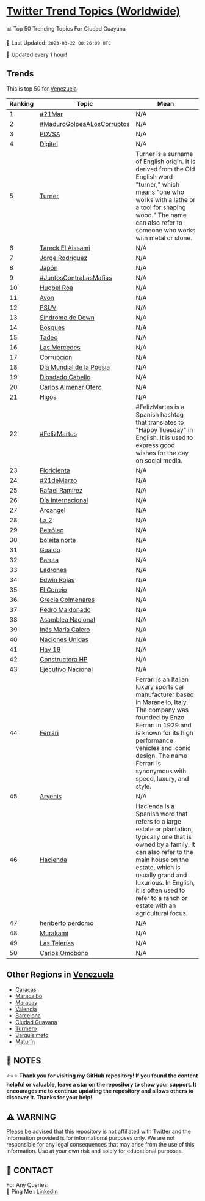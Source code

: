 [Twitter Trend Topics (Worldwide)](https://github.com/ErcinDedeoglu/Twitter-Trend-Topics)
==========


📊 Top 50 Trending Topics For Ciudad Guayana

📆 Last Updated: `2023-03-22 00:26:09 UTC`

🔧 Updated every 1 hour!


## Trends

This is top 50 for [Venezuela](</Venezuela>)

| Ranking | Topic | Mean |
| ------- | ------------ | ------------ |
| 1 | [#21Mar](http://twitter.com/search?q=%2321Mar) | N/A |
| 2 | [#MaduroGolpeaALosCorruptos](http://twitter.com/search?q=%23MaduroGolpeaALosCorruptos) | N/A |
| 3 | [PDVSA](http://twitter.com/search?q=PDVSA) | N/A |
| 4 | [Digitel](http://twitter.com/search?q=Digitel) | N/A |
| 5 | [Turner](http://twitter.com/search?q=Turner) | Turner is a surname of English origin. It is derived from the Old English word "turner," which means "one who works with a lathe or a tool for shaping wood." The name can also refer to someone who works with metal or stone. |
| 6 | [Tareck El Aissami](http://twitter.com/search?q=Tareck+El+Aissami) | N/A |
| 7 | [Jorge Rodríguez](http://twitter.com/search?q=Jorge+Rodr%c3%adguez) | N/A |
| 8 | [Japón](http://twitter.com/search?q=Jap%c3%b3n) | N/A |
| 9 | [#JuntosContraLasMafias](http://twitter.com/search?q=%23JuntosContraLasMafias) | N/A |
| 10 | [Hugbel Roa](http://twitter.com/search?q=Hugbel+Roa) | N/A |
| 11 | [Avon](http://twitter.com/search?q=Avon) | N/A |
| 12 | [PSUV](http://twitter.com/search?q=PSUV) | N/A |
| 13 | [Síndrome de Down](http://twitter.com/search?q=S%c3%adndrome+de+Down) | N/A |
| 14 | [Bosques](http://twitter.com/search?q=Bosques) | N/A |
| 15 | [Tadeo](http://twitter.com/search?q=Tadeo) | N/A |
| 16 | [Las Mercedes](http://twitter.com/search?q=Las+Mercedes) | N/A |
| 17 | [Corrupción](http://twitter.com/search?q=Corrupci%c3%b3n) | N/A |
| 18 | [Día Mundial de la Poesía](http://twitter.com/search?q=D%c3%ada+Mundial+de+la+Poes%c3%ada) | N/A |
| 19 | [Diosdado Cabello](http://twitter.com/search?q=Diosdado+Cabello) | N/A |
| 20 | [Carlos Almenar Otero](http://twitter.com/search?q=Carlos+Almenar+Otero) | N/A |
| 21 | [Higos](http://twitter.com/search?q=Higos) | N/A |
| 22 | [#FelizMartes](http://twitter.com/search?q=%23FelizMartes) | #FelizMartes is a Spanish hashtag that translates to "Happy Tuesday" in English. It is used to express good wishes for the day on social media. |
| 23 | [Floricienta](http://twitter.com/search?q=Floricienta) | N/A |
| 24 | [#21deMarzo](http://twitter.com/search?q=%2321deMarzo) | N/A |
| 25 | [Rafael Ramírez](http://twitter.com/search?q=Rafael+Ram%c3%adrez) | N/A |
| 26 | [Día Internacional](http://twitter.com/search?q=D%c3%ada+Internacional) | N/A |
| 27 | [Arcangel](http://twitter.com/search?q=Arcangel) | N/A |
| 28 | [La 2](http://twitter.com/search?q=La+2) | N/A |
| 29 | [Petróleo](http://twitter.com/search?q=Petr%c3%b3leo) | N/A |
| 30 | [boleita norte](http://twitter.com/search?q=boleita+norte) | N/A |
| 31 | [Guaido](http://twitter.com/search?q=Guaido) | N/A |
| 32 | [Baruta](http://twitter.com/search?q=Baruta) | N/A |
| 33 | [Ladrones](http://twitter.com/search?q=Ladrones) | N/A |
| 34 | [Edwin Rojas](http://twitter.com/search?q=Edwin+Rojas) | N/A |
| 35 | [El Conejo](http://twitter.com/search?q=El+Conejo) | N/A |
| 36 | [Grecia Colmenares](http://twitter.com/search?q=Grecia+Colmenares) | N/A |
| 37 | [Pedro Maldonado](http://twitter.com/search?q=Pedro+Maldonado) | N/A |
| 38 | [Asamblea Nacional](http://twitter.com/search?q=Asamblea+Nacional) | N/A |
| 39 | [Inés María Calero](http://twitter.com/search?q=In%c3%a9s+Mar%c3%ada+Calero) | N/A |
| 40 | [Naciones Unidas](http://twitter.com/search?q=Naciones+Unidas) | N/A |
| 41 | [Hay 19](http://twitter.com/search?q=Hay+19) | N/A |
| 42 | [Constructora HP](http://twitter.com/search?q=Constructora+HP) | N/A |
| 43 | [Ejecutivo Nacional](http://twitter.com/search?q=Ejecutivo+Nacional) | N/A |
| 44 | [Ferrari](http://twitter.com/search?q=Ferrari) | Ferrari is an Italian luxury sports car manufacturer based in Maranello, Italy. The company was founded by Enzo Ferrari in 1929 and is known for its high performance vehicles and iconic design. The name Ferrari is synonymous with speed, luxury, and style. |
| 45 | [Aryenis](http://twitter.com/search?q=Aryenis) | N/A |
| 46 | [Hacienda](http://twitter.com/search?q=Hacienda) | Hacienda is a Spanish word that refers to a large estate or plantation, typically one that is owned by a family. It can also refer to the main house on the estate, which is usually grand and luxurious. In English, it is often used to refer to a ranch or estate with an agricultural focus. |
| 47 | [heriberto perdomo](http://twitter.com/search?q=heriberto+perdomo) | N/A |
| 48 | [Murakami](http://twitter.com/search?q=Murakami) | N/A |
| 49 | [Las Tejerías](http://twitter.com/search?q=Las+Tejer%c3%adas) | N/A |
| 50 | [Carlos Omobono](http://twitter.com/search?q=Carlos+Omobono) | N/A |



## Other Regions in [Venezuela](</Venezuela>)

* [Caracas](</Venezuela/Caracas.md>)
* [Maracaibo](</Venezuela/Maracaibo.md>)
* [Maracay](</Venezuela/Maracay.md>)
* [Valencia](</Venezuela/Valencia.md>)
* [Barcelona](</Venezuela/Barcelona.md>)
* [Ciudad Guayana](</Venezuela/Ciudad Guayana.md>)
* [Turmero](</Venezuela/Turmero.md>)
* [Barquisimeto](</Venezuela/Barquisimeto.md>)
* [Maturín](</Venezuela/Maturín.md>)



## 📝 NOTES

⭐⭐⭐ **Thank you for visiting my GitHub repository! If you found the content helpful or valuable, leave a star on the repository to show your support. It encourages me to continue updating the repository and allows others to discover it. Thanks for your help!**


## ⚠️ WARNING

Please be advised that this repository is not affiliated with Twitter and the information provided is for informational purposes only. We are not responsible for any legal consequences that may arise from the use of this information. Use at your own risk and solely for educational purposes.


## 📨 CONTACT

 For Any Queries:  
            🏓 Ping Me : [LinkedIn](https://www.linkedin.com/in/ercindedeoglu/)
